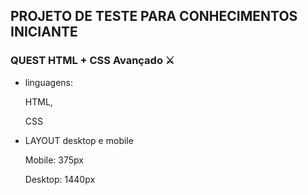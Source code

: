 ## PROJETO DE TESTE PARA CONHECIMENTOS INICIANTE


###  QUEST HTML + CSS Avançado ⚔️



- linguagens:

    HTML,

    CSS

- LAYOUT desktop e mobile

    Mobile: 375px

    Desktop: 1440px 
